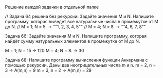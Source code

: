 Решение каждой задачки в отдельной папке

// Задача 64 решена без рекурсии: Задайте значения M и N. Напишите программу, которая выведет все натуральные числа в промежутке от M до N.
// M = 1; N = 5. -> ""1, 2, 3, 4, 5""
// M = 4; N = 8. -> ""4, 6, 7, 8""

Задача 66: Задайте значения M и N. Напишите программу, которая найдёт сумму натуральных элементов в промежутке от M до N.

M = 1; N = 15 -> 120
M = 4; N = 8. -> 30

Задача 68: Напишите программу вычисления функции Аккермана с помощью рекурсии. Даны два неотрицательных числа m и n.
m = 2, n = 3 -> A(m,n) = 9
m = 3, n = 2 -> A(m,n) = 29